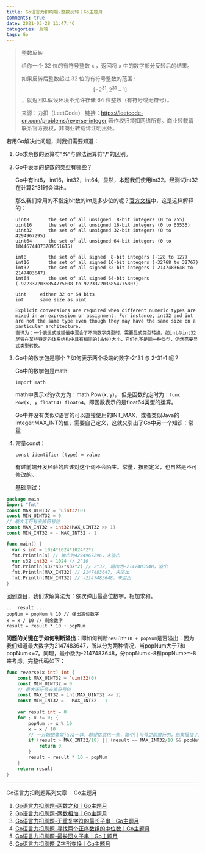 ```yaml
---
title: Go语言力扣刷题-整数反转｜Go主题月
comments: true
date: 2021-03-28 11:47:46
categories: 后端
tags: Go
---
```




> 整数反转
>
> 给你一个 32 位的有符号整数 x ，返回将 x 中的数字部分反转后的结果。
>
> 如果反转后整数超过 32 位的有符号整数的范围 :
> $$
> [-2^{31}, 2^{31}-1]
> $$
> ，就返回0.假设环境不允许存储 64 位整数（有符号或无符号）。
>
> 来源：力扣（LeetCode）
> 链接：https://leetcode-cn.com/problems/reverse-integer
> 著作权归领扣网络所有。商业转载请联系官方授权，非商业转载请注明出处。



若用Go解决此问题，则我们需要知道：

1. Go求余数的运算符"**%**"与除法运算符"**/**"的区别。

2. Go中表示的整数的类型有哪些？

   Go中有int8， int16，int32，int64，显然，本题我们使用int32。经测试int32在计算2^31时会溢出。

   那么我们常用的不指定bit数的int是多少位的呢？[官方文档](https://golang.google.cn/ref/spec#Numeric_types)中，这是这样解释的：

   ```shell
   uint8       the set of all unsigned  8-bit integers (0 to 255)
   uint16      the set of all unsigned 16-bit integers (0 to 65535)
   uint32      the set of all unsigned 32-bit integers (0 to 4294967295)
   uint64      the set of all unsigned 64-bit integers (0 to 18446744073709551615)
   
   int8        the set of all signed  8-bit integers (-128 to 127)
   int16       the set of all signed 16-bit integers (-32768 to 32767)
   int32       the set of all signed 32-bit integers (-2147483648 to 2147483647)
   int64       the set of all signed 64-bit integers (-9223372036854775808 to 9223372036854775807)
   
   uint     either 32 or 64 bits
   int      same size as uint
   
   Explicit conversions are required when different numeric types are mixed in an expression or assignment. For instance, int32 and int are not the same type even though they may have the same size on a particular architecture.
   直译为：一个表达式或赋值中混合了不同数字类型时，需要显式类型转换。如int与int32尽管在某些特定的体系结构中具有相同的(占位)大小，它们也不是同一种类型，仍然需要显式类型转换。
   ```

3. Go中的数学包是哪个？如何表示两个极端的数字-2^31 与 2^31-1 呢？

   Go中的数学包是math: 

   `import math`

   math中表示x的y次方为：math.Pow(x, y)， 但是函数的定时为：`func Pow(x, y float64) float64`。即函数表示的是float64类型的运算。

   Go中并没有类似C语言的可以直接使用的INT_MAX，或者类似Java的Integer.MAX_INT的值，需要自己定义，这就又引出了Go中另一个知识：常量

4. 常量const：

   `const identifier [type] = value`

   有过前端开发经验的应该对这个词不会陌生。常量，按照定义，也自然是不可修改的。

   

   基础测试：

```go
package main
import "fmt"
const MAX_UINT32 = ^uint32(0)
const MIN_UINT32 = 0
// 最大无符号去掉符号位
const MAX_INT32 = int32(MAX_UINT32 >> 1)
const MIN_INT32 = - MAX_INT32 - 1

func main() {
  var s int = 1024*1024*1024*2*2
  fmt.Println(s) // 输出为4294967296，未溢出
  var s32 int32 = 1024 // 2^10
  fmt.Println(s32*s32*s32*2) // 2^32, 输出为-2147483648，溢出
  fmt.Println(MAX_INT32) // 2147483647, 未溢出
  fmt.Println(MIN_INT32) // -2147483648，未溢出
}
```



回到题目，我们求解算法为：依次弹出最高位数字，相加求和。

```
... result ....
popNum = popNum % 10 // 弹出高位数字
x = x / 10 // 剩余数字
result = result * 10 + popNum
```

**问题的关键在于如何判断溢出**：即如何判断`result*10 + popNum`是否溢出：因为我们知道最大数字为2147483647，所以分为两种情况，当popNum大于7和popNum<=7。同理，最小数为-2147483648，分popNum<-8和popNum>=-8来考虑。完整代码如下：

```go
func reverse(x int) int {
    const MAX_UINT32 = ^uint32(0)
	const MIN_UINT32 = 0
	// 最大无符号去掉符号位
	const MAX_INT32 = int(MAX_UINT32 >> 1)
	const MIN_INT32 = - MAX_INT32 - 1
	
	var result int = 0
	for ; x != 0; {
		popNum := x % 10
		x = x / 10
        // 一开始想类似java一样，希望格式化一些，每个||符号之前换行的，结果报错了。
		if (result > MAX_INT32/10) || (result == MAX_INT32/10 && popNum > 7) || (result < MIN_INT32/10) || (result == MIN_INT32/10 && popNum < -8) {
			return 0
		}
		result = result * 10 + popNum
	}
	return result
}
```




------

Go语言力扣刷题系列文章 ｜Go主题月

1. [Go语言力扣刷题-两数之和｜Go主题月](https://juejin.cn/post/6942846978107637767)
2. [Go语言力扣刷题-两数相加｜Go主题月](https://juejin.cn/post/6943102071000268814)
3. [Go语言力扣刷题-无重复字符的最长子串｜Go主题月](https://juejin.cn/post/6943487306988797982)
4. [Go语言力扣刷题-寻找两个正序数组的中位数｜Go主题月](https://juejin.cn/post/6943845806420000782)
5. [Go语言力扣刷题-最长回文子串｜Go主题月](https://juejin.cn/post/6944506513834639368)
6. [Go语言力扣刷题-Z字形变换｜Go主题月]()